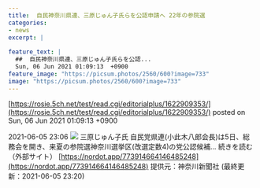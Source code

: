 ```yaml
---
title:  自民神奈川県連、三原じゅん子氏らを公認申請へ 22年の参院選  
categories:
- news
excerpt: |
  
feature_text: |
  ##  自民神奈川県連、三原じゅん子氏らを公認...
  Sun, 06 Jun 2021 01:09:13  +0900
feature_image: "https://picsum.photos/2560/600?image=733"
image: "https://picsum.photos/2560/600?image=733"
---
```


[https://rosie.5ch.net/test/read.cgi/editorialplus/1622909353/](https://rosie.5ch.net/test/read.cgi/editorialplus/1622909353/)
posted on Sun, 06 Jun 2021 01:09:13  +0900

<!--more-->

2021-06-05 23:06 ![](https://contents.oricon.co.jp/upimg/article/3/1537/1537501/detail/img400/c330ceaa786b441a53094670f5a9b0f3cefa3de78c89e07273948565b9f4cc9f.jpg) 三原じゅん子氏 自民党県連(小此木八郎会長)は5日、総務会を開き、来夏の参院選神奈川選挙区(改選定数4)の党公認候補... 続きを読む（外部サイト） [https://nordot.app/773914664146485248](https://nordot.app/773914664146485248) 提供元：神奈川新聞社 (最終更新：2021-06-05 23:20)
